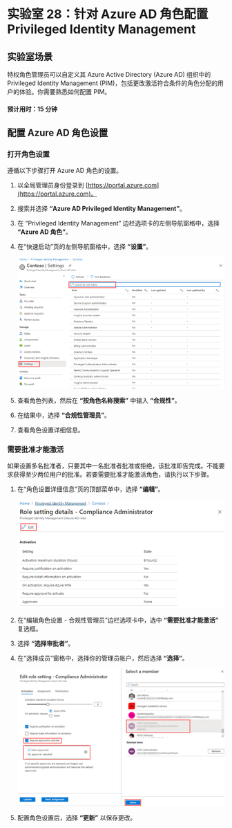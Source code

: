 ﻿---
lab:
    title: '28 - 针对 Azure AD 角色配置 Privileged Identity Management'
    learning path: '04'
    module: '模块 03 - 计划和实现权利管理'
---

# 实验室 28：针对 Azure AD 角色配置 Privileged Identity Management

## 实验室场景

特权角色管理员可以自定义其 Azure Active Directory (Azure AD) 组织中的 Privileged Identity Management (PIM)，包括更改激活符合条件的角色分配的用户的体验。你需要熟悉如何配置 PIM。

#### 预计用时：15 分钟

## 配置 Azure AD 角色设置

### 打开角色设置

遵循以下步骤打开 Azure AD 角色的设置。

1. 以全局管理员身份登录到 [https://portal.azure.com](https://portal.azure.com)。

1. 搜索并选择 **“Azure AD Privileged Identity Management”**。

1. 在 “Privileged Identity Management” 边栏选项卡的左侧导航窗格中，选择 **“Azure AD 角色”**。

1. 在“快速启动”页的左侧导航窗格中，选择 **“设置”**。

    ![显示 “Azure AD 角色”页的屏幕图像，其中突出显示了“设置”菜单](./media/lp3-mod3-pim-ad-roles-settings.png)

1. 查看角色列表，然后在 **“按角色名称搜索”** 中输入 **“合规性”**。

1. 在结果中，选择 **“合规性管理员”**。

1. 查看角色设置详细信息。

### 需要批准才能激活

如果设置多名批准者，只要其中一名批准者批准或拒绝，该批准即告完成。不能要求获得至少两位用户的批准。若要需要批准才能激活角色，请执行以下步骤。

1. 在“角色设置详细信息”页的顶部菜单中，选择 **“编辑”**。

    ![显示“角色设置详细信息 - 合规性管理员”页上半部分的屏幕图像，其中突出显示了“编辑”](./media/lp4-mod3-pim-edit-compliance-role.png)

1. 在“编辑角色设置 - 合规性管理员”边栏选项卡中，选中 **“需要批准才能激活”** 复选框。

1. 选择 **“选择审批者”**。

1. 在“选择成员”窗格中，选择你的管理员帐户，然后选择 **“选择”**。

    ![显示“编辑角色设置”边栏选项卡和“选择成员”窗格的屏幕图像，其中突出显示了已选定的成员](./media/lp4-mod3-pim-add-approver.png)

1. 配置角色设置后，选择 **“更新”** 以保存更改。
